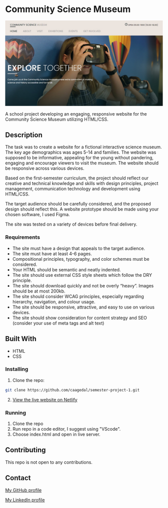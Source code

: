 # Community Science Museum

![image](/images/community-science-museum-img.jpg)

A school project developing an engaging, responsive website for the Community Science Museum utilizing HTML/CSS.

## Description

The task was to create a website for a fictional interactive science museum. The key age demographics was ages 5-14 and families. The website was supposed to be informative, appealing for the young without pandering, engaging and encourage viewers to visit the museum. The website should be responsive across various devices.

Based on the first-semester curriculum, the project should reflect our creative and technical knowledge and skills with design principles, project management, communication technology and development using HTML/CSS.

The target audience should be carefully considered, and the proposed design should reflect this. A website prototype should be made using your chosen software, I used Figma.

The site was tested on a variety of devices before final delivery.

### Requirements

- The site must have a design that appeals to the target audience.
- The site must have at least 4-6 pages.
- Compositional principles, typography, and color schemes must be considered.
- Your HTML should be semantic and neatly indented.
- The site should use external CSS style sheets which follow the DRY principle.
- The site should download quickly and not be overly “heavy”. Images should be at most 200kb.
- The site should consider WCAG principles, especially regarding hierarchy, navigation, and colour usage.
- The site should be responsive, attractive, and easy to use on various devices.
- The site should show consideration for content strategy and SEO (consider your use of meta tags and alt text)

## Built With

- HTML
- CSS

### Installing

1. Clone the repo:

```bash
git clone https://github.com/caagedal/semester-project-1.git
```

2. [View the live website on Netlify](https://charming-wisp-34935f.netlify.app/)

### Running

1. Clone the repo
2. Run repo in a code editor, I suggest using "VScode".
3. Choose index.html and open in live server.

## Contributing

This repo is not open to any contributions.

## Contact

[My GitHub profile](https://github.com/caagedal)

[My LinkedIn profile](https://www.linkedin.com/in/cecilie-aagedal-b442b82b6/)
